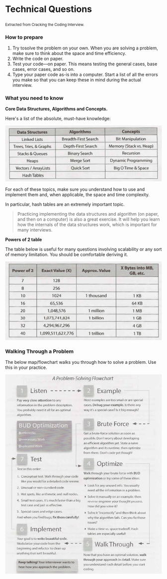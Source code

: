 # Technical Questions

<sub>Extracted from Cracking the Coding Interview.</sub>

### How to prepare

1. Try tosolve the problem on your own. When you are solving a problem, make sure to think about the space and time efficiency.
2. Write the code on paper.
3. Test your code––on paper. This means testing the general cases, base cases, error cases, and so on.
4. Type your paper code as-is into a computer. Start a list of all the errors you make so that you can keep these in mind during the actual interview.

### What you need to know

**Core Data Structures, Algorithms and Concepts.**

Here's a list of the absolute, must-have knowledge:

![](images/must-have_knowledge.png)

For each of these topics, make sure you understand how to use and implement them and, when applicable, the space and time complexity.

In particular, hash tables are an extremely important topic.

> Practicing implementing the data structures and algorithm (on paper, and then on a computer) is also a great exercise. It will help you learn how the internals of the data structures work, which is important for many interviews.

**Powers of 2 table**

The table below is useful for many questions involving scalability or any sort of memory limitation. You should be comfortable deriving it.

![](images/powersOf2_table.png)

### Walking Through a Problem

The below map/flowchart walks you through how to solve a problem. Use this in your practice. 

![](images/a_problem_solving_flowchart.png)